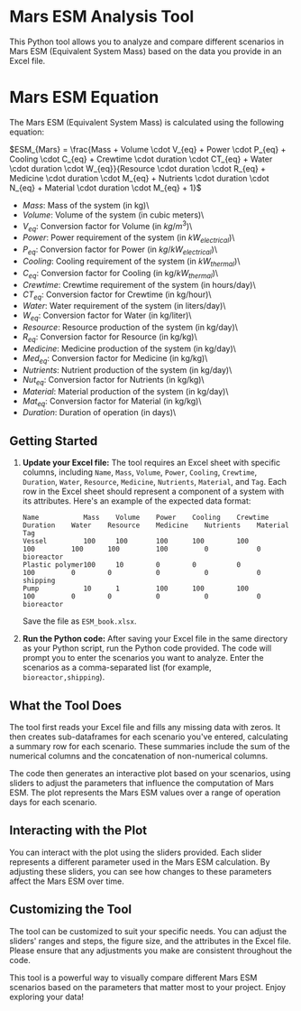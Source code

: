 # Mars ESM Analysis Tool

This Python tool allows you to analyze and compare different scenarios in Mars ESM (Equivalent System Mass) based on the data you provide in an Excel file.

# Mars ESM Equation

The Mars ESM (Equivalent System Mass) is calculated using the following equation:


$ESM_{Mars} = \frac{Mass + Volume \cdot V_{eq} + Power \cdot P_{eq} + Cooling \cdot C_{eq} + Crewtime \cdot duration \cdot CT_{eq} + Water \cdot duration \cdot W_{eq}}{Resource \cdot duration \cdot R_{eq} + Medicine \cdot duration \cdot M_{eq} + Nutrients \cdot duration \cdot N_{eq} + Material \cdot duration \cdot M_{eq} + 1}$

- $Mass$: Mass of the system (in kg)\
- $Volume$: Volume of the system (in cubic meters)\
- $V_{eq}$: Conversion factor for Volume (in $kg/m^3$)\\
- $Power$: Power requirement of the system (in $kW_{electrical}$)\\
- $P_{eq}$: Conversion factor for Power (in $kg/kW_{electrical})$\\
- $Cooling$: Cooling requirement of the system (in $kW_{thermal})$\\
- $C_{eq}$: Conversion factor for Cooling (in kg/$kW_{thermal})$\\
- $Crewtime$: Crewtime requirement of the system (in hours/day)\\
- $CT_{eq}$: Conversion factor for Crewtime (in kg/hour)\\
- $Water$: Water requirement of the system (in liters/day)\\
- $W_{eq}$: Conversion factor for Water (in kg/liter)\\
- $Resource$: Resource production of the system (in kg/day)\\
- $R_{eq}$: Conversion factor for Resource (in kg/kg)\\
- $Medicine$: Medicine production of the system (in kg/day)\\
- $Med_{eq}$: Conversion factor for Medicine (in kg/kg)\\
- $Nutrients$: Nutrient production of the system (in kg/day)\\
- $Nut_{eq}$: Conversion factor for Nutrients (in kg/kg)\\
- $Material$: Material production of the system (in kg/day)\\
- $Mat_{eq}$: Conversion factor for Material (in kg/kg)\\
- $Duration$: Duration of operation (in days)\\



## Getting Started

1. **Update your Excel file:** The tool requires an Excel sheet with specific columns, including `Name`, `Mass`, `Volume`, `Power`, `Cooling`, `Crewtime`, `Duration`, `Water`, `Resource`, `Medicine`, `Nutrients`, `Material`, and `Tag`. Each row in the Excel sheet should represent a component of a system with its attributes. Here's an example of the expected data format:

    ```
    Name           Mass    Volume    Power    Cooling    Crewtime    Duration    Water    Resource    Medicine    Nutrients    Material    Tag
    Vessel         100     100       100      100        100         100         100      100         100         0            0           bioreactor
    Plastic polymer100     10        0        0          0           100         0        0           0           0            0           shipping
    Pump           10      1         100      100        100         100         0        0           0           0            0           bioreactor
    ```

    Save the file as `ESM_book.xlsx`.

2. **Run the Python code:** After saving your Excel file in the same directory as your Python script, run the Python code provided. The code will prompt you to enter the scenarios you want to analyze. Enter the scenarios as a comma-separated list (for example, `bioreactor,shipping`).

## What the Tool Does

The tool first reads your Excel file and fills any missing data with zeros. It then creates sub-dataframes for each scenario you've entered, calculating a summary row for each scenario. These summaries include the sum of the numerical columns and the concatenation of non-numerical columns.

The code then generates an interactive plot based on your scenarios, using sliders to adjust the parameters that influence the computation of Mars ESM. The plot represents the Mars ESM values over a range of operation days for each scenario.

## Interacting with the Plot

You can interact with the plot using the sliders provided. Each slider represents a different parameter used in the Mars ESM calculation. By adjusting these sliders, you can see how changes to these parameters affect the Mars ESM over time.

## Customizing the Tool

The tool can be customized to suit your specific needs. You can adjust the sliders' ranges and steps, the figure size, and the attributes in the Excel file. Please ensure that any adjustments you make are consistent throughout the code.

This tool is a powerful way to visually compare different Mars ESM scenarios based on the parameters that matter most to your project. Enjoy exploring your data!
